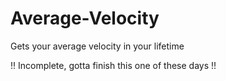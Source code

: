 # Average-Velocity
Gets your average velocity in your lifetime

!! Incomplete, gotta finish this one of these days !!
